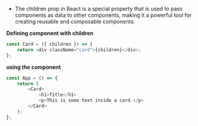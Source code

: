 - The children prop in React is a special property that is used to pass components as data to other components, making it a powerful tool for creating reusable and composable components.

**Defining component with children**
```js
const Card = ({ children }) => {
    return <div className="card">{children}</div>;
};
```
**using the component**

```js
const App = () => {
    return (
        <Card>
            <h1>Title</h1>
            <p>This is some text inside a card.</p>
        </Card>
    );
};
```
